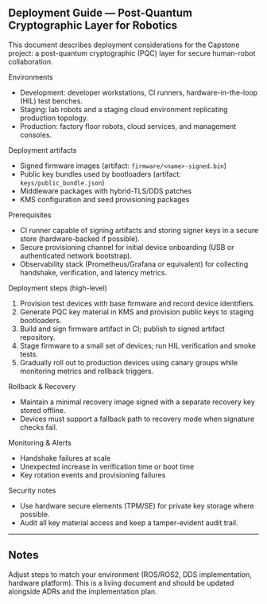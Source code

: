 ## Deployment Guide — Post-Quantum Cryptographic Layer for Robotics

This document describes deployment considerations for the Capstone project: a post-quantum cryptographic (PQC) layer for secure human-robot collaboration.

Environments
- Development: developer workstations, CI runners, hardware-in-the-loop (HIL) test benches.
- Staging: lab robots and a staging cloud environment replicating production topology.
- Production: factory floor robots, cloud services, and management consoles.

Deployment artifacts
- Signed firmware images (artifact: `firmware/<name>-signed.bin`)
- Public key bundles used by bootloaders (artifact: `keys/public_bundle.json`)
- Middleware packages with hybrid-TLS/DDS patches
- KMS configuration and seed provisioning packages

Prerequisites
- CI runner capable of signing artifacts and storing signer keys in a secure store (hardware-backed if possible).
- Secure provisioning channel for initial device onboarding (USB or authenticated network bootstrap).
- Observability stack (Prometheus/Grafana or equivalent) for collecting handshake, verification, and latency metrics.

Deployment steps (high-level)
1. Provision test devices with base firmware and record device identifiers.
2. Generate PQC key material in KMS and provision public keys to staging bootloaders.
3. Build and sign firmware artifact in CI; publish to signed artifact repository.
4. Stage firmware to a small set of devices; run HIL verification and smoke tests.
5. Gradually roll out to production devices using canary groups while monitoring metrics and rollback triggers.

Rollback & Recovery
- Maintain a minimal recovery image signed with a separate recovery key stored offline.
- Devices must support a fallback path to recovery mode when signature checks fail.

Monitoring & Alerts
- Handshake failures at scale
- Unexpected increase in verification time or boot time
- Key rotation events and provisioning failures

Security notes
- Use hardware secure elements (TPM/SE) for private key storage where possible.
- Audit all key material access and keep a tamper-evident audit trail.

---

## Notes
Adjust steps to match your environment (ROS/ROS2, DDS implementation, hardware platform). This is a living document and should be updated alongside ADRs and the implementation plan.
